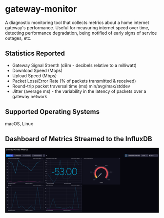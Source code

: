 # gateway-monitor
A diagnostic monitoring tool that collects metrics about a home internet gateway's performance. Useful for measuring internet speed over time, detecting performance degradation, being notified of early signs of service outages, etc.

## Statistics Reported
- Gateway Signal Strenth (dBm - decibels relative to a milliwatt)
- Download Speed (Mbps)
- Upload Speed (Mbps)
- Packet Loss/Error Rate (% of packets transmitted & received)
- Round-trip packet traversal time (ms) min/avg/max/stddev
- Jitter (average ms) - the variability in the latency of packets over a gateway network

## Supported Operating Systems
macOS, Linux

## Dashboard of Metrics Streamed to the InfluxDB
![Dashboard](influx_dashboard.png)